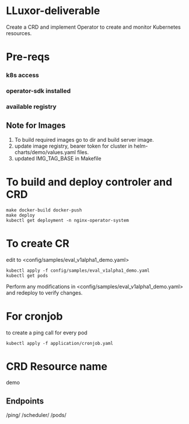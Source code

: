 # LLuxor-deliverable
Create a CRD and implement Operator to create and monitor Kubernetes resources.

# Pre-reqs 
### k8s access 
### operator-sdk installed
### available registry
## Note for Images
1. To build required images go to <applications> dir and build server image. 
2. update image registry, bearer token for cluster in helm-charts/demo/values.yaml files.
3. updated IMG_TAG_BASE in Makefile


# To build and deploy controler and CRD
```
make docker-build docker-push
make deploy
kubectl get deployment -n nginx-operator-system
```
# To create CR
edit to <config/samples/eval_v1alpha1_demo.yaml>

```
kubectl apply -f config/samples/eval_v1alpha1_demo.yaml
kubectl get pods

```
Perform any modifications in <config/samples/eval_v1alpha1_demo.yaml> and redeploy to verify changes.

# For cronjob 
to create a ping call for every pod 
```
kubectl apply -f application/cronjob.yaml
```

# CRD Resource name
demo

## Endpoints 
/ping/ /scheduler/  /pods/



